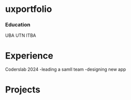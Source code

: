 # uxportfolio

### Education
UBA
UTN
ITBA

# Experience
Coderslab 2024
-leading a samll team
-designing new app

# Projects
